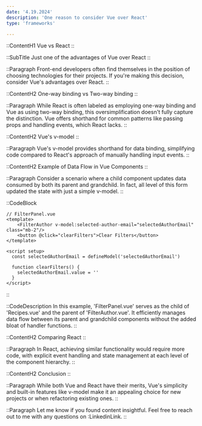 ```yaml
---
date: '4.19.2024'
description: 'One reason to consider Vue over React'
type: 'frameworks'

---
```


::ContentH1
Vue vs React
::

::SubTitle
Just one of the advantages of Vue over React
::

::Paragraph
Front-end developers often find themselves in the position of choosing technologies for their projects.
If you're making this decision, consider Vue's advantages over React.
::

::ContentH2
One-way binding vs Two-way binding
::

::Paragraph
While React is often labeled as employing one-way binding and Vue as using two-way binding, this oversimplification doesn't fully capture the distinction.
Vue offers shorthand for common patterns like passing props and handling events, which React lacks.
::

::ContentH2
Vue's v-model
::

::Paragraph
Vue's v-model provides shorthand for data binding, simplifying code compared to React's approach of manually handling input events.
::

::ContentH2
Example of Data Flow in Vue Components
::

::Paragraph
Consider a scenario where a child component updates data consumed by both its parent and grandchild.
In fact, all level of this form updated the state with just a simple v-model.
::

::CodeBlock
```vue
// FilterPanel.vue
<template>
    <FilterAuthor v-model:selected-author-email="selectedAuthorEmail" class="mb-2"/>
    <button @click="clearFilters">Clear Filters</button>
</template>

<script setup>
  const selectedAuthorEmail = defineModel('selectedAuthorEmail')

  function clearFilters() {
    selectedAuthorEmail.value = ''
  }
</script>
```
::

::CodeDescription
In this example, 'FilterPanel.vue' serves as the child of 'Recipes.vue' and the parent of 'FilterAuthor.vue'.
It efficiently manages data flow between its parent and grandchild components without the added bloat of handler functions.
::

::ContentH2
Comparing React
::

::Paragraph
In React, achieving similar functionality would require more code, with explicit event handling and state management at each level of the component hierarchy.
::

::ContentH2
Conclusion
::

::Paragraph
While both Vue and React have their merits, Vue's simplicity and built-in features like v-model make it an appealing choice for new projects or when refactoring existing ones.
::

::Paragraph
Let me know if you found content insightful.  Feel free to reach out to me with any questions on :LinkedinLink.
::








